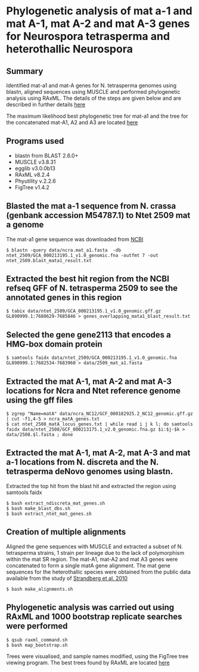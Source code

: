 # Phylogenetic analysis of mat a-1 and mat A-1, mat A-2 and mat A-3 genes for Neurospora tetrasperma and heterothallic Neurospora

## Summary
Identified mat-a1 and mat-A genes for N. tetrasperma genomes using blastn, aligned sequences using MUSCLE and performed phylogenetic analysis using RAxML. The details of the steps are given below and are described in further details [here](https://github.com/padraicc/mat_locus_phylogenetics/blob/master/methods.md)

The maximum likelihood best phylogenetic tree for mat-a1 and the tree for the concatenated mat-A1, A2 and A3 are located [here](https://github.com/padraicc/mat_locus_phylogenetics/tree/master/data/raxml_results)

## Programs used

 + blastn from BLAST 2.6.0+  
 + MUSCLE v3.8.31  
 + egglib v3.0.0b13  
 + RAxML v8.2.4  
 + Phyutility v.2.2.6  
 + FigTree v1.4.2

## Blasted the mat a-1 sequence from N. crassa (genbank accession M54787.1) to Ntet 2509 mat a genome 

The mat-a1 gene sequence was downloaded from [NCBI](https://www.ncbi.nlm.nih.gov/nuccore/293953?report=fastadyn094130)

    $ blastn -query data/ncra.mat_a1.fasta  -db ntet_2509/GCA_000213195.1_v1.0_genomic.fna -outfmt 7 -out ntet_2509.blast_mata1_result.txt

## Extracted the best hit region from the NCBI refseq GFF of N. tetrasperma 2509 to see the annotated genes in this region

	$ tabix data/ntet_2509/GCA_000213195.1_v1.0_genomic.gff.gz GL890999.1:7680629-7685846 > genes_overlapping_mata1_blast_result.txt

## Selected the gene gene2113 that encodes a HMG-box domain protein 

	$ samtools faidx data/ntet_2509/GCA_000213195.1_v1.0_genomic.fna GL890999.1:7682534-7683960 > data/2509_mat_a1.fasta
 
## Extracted the mat A-1, mat A-2 and mat A-3 locations for Ncra and Ntet reference genome using the gff files

	$ zgrep "Name=matA" data/ncra_NC12/GCF_000182925.2_NC12_genomic.gff.gz | cut -f1,4-5 > ncra_matA_genes.txt
	$ cat ntet_2508_matA_locus_genes.txt | while read i j k l; do samtools faidx data/ntet_2508/GCF_000213175.1_v2.0_genomic.fna.gz $i:$j-$k > data/2508.$l.fasta ; done

## Extracted the mat A-1, mat A-2, mat A-3 and mat a-1 locations from N. discreta and the N. tetrasperma deNovo genomes using blastn.

Extracted the top hit from the blast hit and extracted the region using samtools faidx
	
	$ bash extract_ndiscreta_mat_genes.sh
	$ bash make_blast_dbs.sh
	$ bash extract_ntet_mat_genes.sh
	
## Creation of multiple alignments
Aligned the gene sequences with MUSCLE and extracted a subset of N. tetrasperma strains, 1 strain per lineage due to the lack
of polymorphism within the mat SR region. The mat-A1, mat-A2 and mat A3 genes were concatenated to form a single matA gene
alignment. The mat gene sequences for the heterothallic species were obtained from the public data available from the 
study of [Strandberg et al. 2010](https://www.ncbi.nlm.nih.gov/pubmed/20601044)

	$ bash make_alignments.sh

## Phylogenetic analysis was carried out using RAxML and 1000 bootstrap replicate searches were performed 
 
	$ qsub raxml_command.sh
	$ bash map_bootstrap.sh
	
Trees were visualised, and sample names modified, using the FigTree tree viewing program. The best trees found by RAxML are located [here](https://github.com/padraicc/mat_locus_phylogenetics/tree/master/data/raxml_results)
	
  
  
